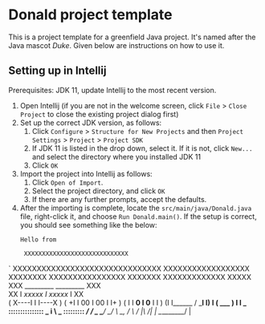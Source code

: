 # Donald project template

This is a project template for a greenfield Java project. It's named after the Java mascot _Duke_. Given below are instructions on how to use it.

## Setting up in Intellij

Prerequisites: JDK 11, update Intellij to the most recent version.

1. Open Intellij (if you are not in the welcome screen, click `File` > `Close Project` to close the existing project dialog first)
1. Set up the correct JDK version, as follows:
   1. Click `Configure` > `Structure for New Projects` and then `Project Settings` > `Project` > `Project SDK`
   1. If JDK 11 is listed in the drop down, select it. If it is not, click `New...` and select the directory where you installed JDK 11
   1. Click `OK`
1. Import the project into Intellij as follows:
   1. Click `Open of Import`.
   1. Select the project directory, and click `OK`
   1. If there are any further prompts, accept the defaults.
1. After the importing is complete, locate the `src/main/java/Donald.java` file, right-click it, and choose `Run Donald.main()`. If the setup is correct, you should see something like the below:
   ```
   Hello from
   
    XXXXXXXXXXXXXXXXXXXXXXXXXXXXX
 ` XXXXXXXXXXXXXXXXXXXXXXXXXXXXXXX
 XXXXXXXXXXXXXXXXXX         XXXXXXXX
XXXXXXXXXXXXXXXX              XXXXXXX
XXXXXXXXXXXXX                   XXXXX
 XXX     _________ _________     XXX      
  XX    I  _xxxxx I xxxxx_  I    XX        
 ( X----I         I         I----X )
( +I    I      00 I 00      I    I+ )
 ( I    I    __0  I  0__    I    I )
  (I    I______ /   \_______I    I)
   I           ( ___ )           I
   I    _  :::::::::::::::  _    i
    \    \___ ::::::::: ___/    /
     \_      \_________/      _/
       \        \___,        /
         \                 /
          |\             /|
          |  \_________/  |
      
   ```
